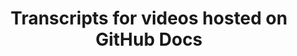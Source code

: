 ---
title: Transcripts for videos hosted on GitHub Docs
shortTitle: Video transcripts
intro: 'Find audio and visual transcripts for videos linked from this site.'
versions:
  fpt: '*'
  ghec: '*'
  ghes: '*'
  ghae: '*'
children:
  - /transcript-codespaces-your-instant-dev-box-in-the-cloud
---